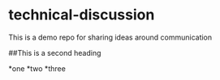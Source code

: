 # technical-discussion
This is a demo repo for sharing ideas around communication


##This is a second heading

*one
*two
*three
